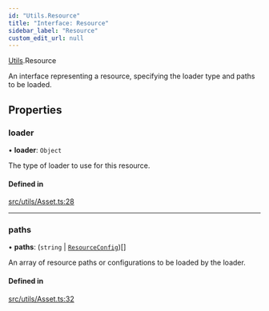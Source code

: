 ```yaml
---
id: "Utils.Resource"
title: "Interface: Resource"
sidebar_label: "Resource"
custom_edit_url: null
---
```


[Utils](../namespaces/Utils.md).Resource

An interface representing a resource, specifying the loader type and paths to be loaded.

## Properties

### loader

• **loader**: `Object`

The type of loader to use for this resource.

#### Defined in

[src/utils/Asset.ts:28](https://github.com/agargaro/three.ez/blob/a06fa88/src/utils/Asset.ts#L28)

___

### paths

• **paths**: (`string` \| [`ResourceConfig`](Utils.ResourceConfig.md))[]

An array of resource paths or configurations to be loaded by the loader.

#### Defined in

[src/utils/Asset.ts:32](https://github.com/agargaro/three.ez/blob/a06fa88/src/utils/Asset.ts#L32)
